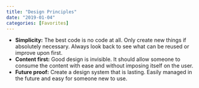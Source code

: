 ```yaml
---
title: "Design Principles"
date: "2019-01-04"
categories: [Favorites]
---
```


- **Simplicity:** The best code is no code at all. Only create new things if absolutely necessary. Always look back to see what can be reused or improve upon first.
- **Content first:** Good design is invisible. It should allow someone to consume the content with ease and without imposing itself on the user.
- **Future proof:** Create a design system that is lasting. Easily managed in the future and easy for someone new to use.
